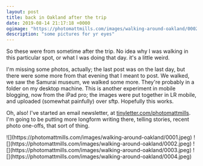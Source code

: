 ```yaml
---
layout: post
title: back in Oakland after the trip
date: 2019-08-14 21:17:18 +0000
ogimage: "https://photomattmills.com/images/walking-around-oakland/0002.jpeg"
description: "some pictures for yr eyes"
---
```


So these were from sometime after the trip. No idea why I was walking in this particular spot, or what I was doing that day. it's a little weird.

I'm missing some photos, actually; the last post was on the last day, but there were some more from that evening that I meant to post. We walked, we saw the Samurai museum, we walked some more. They're probably in a folder on my desktop machine. This is another experiment in mobile blogging, now from the iPad pro; the images were put together in LR mobile, and uploaded (somewhat painfully) over sftp. Hopefully this works.

Oh, also! I've started an email newsletter, at [tinyletter.com/photomattmills](https://tinyletter.com/photomattmills). I'm going to be putting more longform writing there, telling stories, recent photo one-offs, that sort of thing. 

<span style="display:block;" class="center">
  ![](https://photomattmills.com/images/walking-around-oakland/0001.jpeg)
<span class="caption"></span>
![](https://photomattmills.com/images/walking-around-oakland/0002.jpeg)
<span class="caption"></span>
![](https://photomattmills.com/images/walking-around-oakland/0003.jpeg)
<span class="caption"></span>
![](https://photomattmills.com/images/walking-around-oakland/0004.jpeg)
<span class="caption"></span>
</span>
